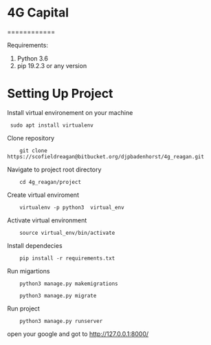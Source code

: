 # 4G Capital 
============

Requirements:

1. Python 3.6 
2. pip 19.2.3 or any version 

# Setting Up Project  <br/>

Install virtual environement on your machine

```
 sudo apt install virtualenv
```

Clone repository 

```
    git clone https://scofieldreagan@bitbucket.org/djpbadenhorst/4g_reagan.git
```

Navigate to project root directory 

```
    cd 4g_reagan/project
```

Create virtual enviroment

```
    virtualenv -p python3  virtual_env
```

Activate virtual environment 

```
    source virtual_env/bin/activate
```

Install dependecies

```
    pip install -r requirements.txt
```

Run migartions 

```
    python3 manage.py makemigrations
```

```
    python3 manage.py migrate
```

Run project

```
    python3 manage.py runserver
```

open your google and got to http://127.0.0.1:8000/

